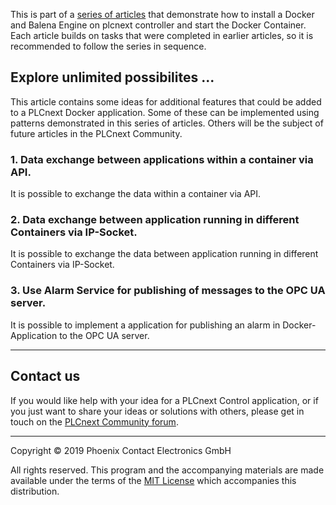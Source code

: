 This is part of a [series of articles](https://github.com/PLCnext/docker_gettingstarted) that demonstrate how to install a Docker and Balena Engine on plcnext controller and start the Docker Container. Each article builds on tasks that were completed in earlier articles, so it is recommended to follow the series in sequence.

## Explore unlimited possibilites ...

This article contains some ideas for additional features that could be added to a PLCnext Docker application. Some of these can be implemented using patterns demonstrated in this series of articles. Others will be the subject of future articles in the PLCnext Community.

### 1. Data exchange between applications within a container via API.

It is possible to exchange the data within a container via API.

### 2. Data exchange between application running in different Containers via IP-Socket.
It is possible to exchange the data between application running in different Containers via IP-Socket.

### 3. Use Alarm Service for publishing of messages to the OPC UA server.

It is possible to implement a application for publishing an alarm in Docker-Application to the OPC UA server.

---

## Contact us
If you would like help with your idea for a PLCnext Control application, or if you just want to share your ideas or solutions with others, please get in touch on the [PLCnext Community forum](https://www.plcnext-community.net).

---

Copyright © 2019 Phoenix Contact Electronics GmbH

All rights reserved. This program and the accompanying materials are made available under the terms of the [MIT License](http://opensource.org/licenses/MIT) which accompanies this distribution.